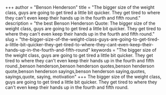 +++
author = "Benson Henderson"
title = "The bigger size of the weight class, guys are going to get tired a little bit quicker. They get tired to where they can't even keep their hands up in the fourth and fifth round."
description = "the best Benson Henderson Quote: The bigger size of the weight class, guys are going to get tired a little bit quicker. They get tired to where they can't even keep their hands up in the fourth and fifth round."
slug = "the-bigger-size-of-the-weight-class-guys-are-going-to-get-tired-a-little-bit-quicker-they-get-tired-to-where-they-cant-even-keep-their-hands-up-in-the-fourth-and-fifth-round"
keywords = "The bigger size of the weight class, guys are going to get tired a little bit quicker. They get tired to where they can't even keep their hands up in the fourth and fifth round.,benson henderson,benson henderson quotes,benson henderson quote,benson henderson sayings,benson henderson saying,quotes, sayings,quote, saying, motivation"
+++
The bigger size of the weight class, guys are going to get tired a little bit quicker. They get tired to where they can't even keep their hands up in the fourth and fifth round.
